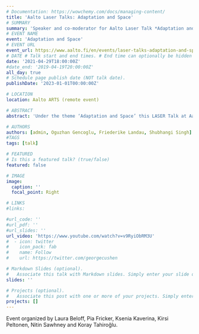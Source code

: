 ```yaml
---
# Documentation: https://wowchemy.com/docs/managing-content/
title: 'Aalto Laser Talks: Adaptation and Space'
# SUMMARY
summary: 'Speaker and co-moderator for Aalto Laser Talk *Adaptation and Space*. Helsinki, 2019'
# EVENT NAME 
event: 'Adaptation and Space'
# EVENT URL 
event_url: https://www.aalto.fi/en/events/laser-talks-adaptation-and-space
# DATE # Talk start and end times. # End time can optionally be hidden by prefixing the line with `#`.
date: '2021-04-29T18:00:00Z'
#date_end: '2019-04-19T20:00:00Z'
all_day: true
# Schedule page publish date (NOT talk date).
publishDate: '2023-01-01T00:00:00Z'

# LOCATION 
location: Aalto ARTS (remote event)

# ABSTRACT 
abstract: 'Under the theme ‘Adaptation and Space’ this LASER Talk at Aalto University will intersect different practices and discourses as heterogeneous but complementary articulations of ‘space’, that address, operate on and contribute, in different ways and capacities, to the transformation of the contemporary environment and its challenges: the social, the infrastructural, the technological, the sensory, the virtual, the built and the unbuilt.'

# AUTHORS 
authors: [admin, Oguzhan Gencoglu, Friederike Landau, Shubhangi Singh]
#TAGS
tags: [talk]

# FEATURED
# Is this a featured talk? (true/false)
featured: false

# IMAGE 
image:
  caption: ''
  focal_point: Right

# LINKS 
#links:

#url_code: ''
#url_pdf: ''
#url_slides: ''
url_video: 'https://www.youtube.com/watch?v=v9RyiObRM3U'
#  - icon: twitter
#    icon_pack: fab
#    name: Follow
#    url: https://twitter.com/georgecushen

# Markdown Slides (optional).
#   Associate this talk with Markdown slides. Simply enter your slide deck's filename without extension. Otherwise, set `slides = ""`.
slides: ''

# Projects (optional).
#   Associate this post with one or more of your projects. Simply enter your project's folder or file name without extension. Otherwise, set `projects = []`.
projects: []
---
```


Event organized by Laura Beloff, Pia Fricker, Ksenia Kaverina, Kirsi Peltonen, Nitin Sawhney and Koray Tahiroğlu.

